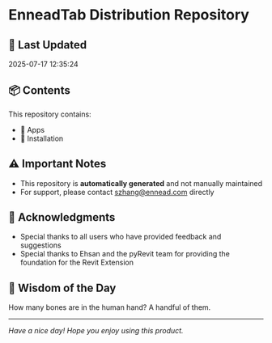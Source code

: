 # EnneadTab Distribution Repository

## 📅 Last Updated
2025-07-17 12:35:24



## 📦 Contents
This repository contains:
- 📂 Apps
- 📂 Installation

## ⚠️ Important Notes
- This repository is **automatically generated** and not manually maintained
- For support, please contact szhang@ennead.com directly

## 🙏 Acknowledgments
- Special thanks to all users who have provided feedback and suggestions
- Special thanks to Ehsan and the pyRevit team for providing the foundation for the Revit Extension

## 💭 Wisdom of the Day
How many bones are in the human hand? A handful of them.

---
*Have a nice day! Hope you enjoy using this product.*

